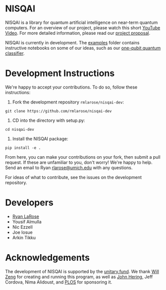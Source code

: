 # NISQAI

NISQAI is a library for quantum artificial intelligence on near-term quantum computers. For an overview of our project, please watch this short [YouTube Video](https://www.youtube.com/watch?v=_dOJ7Bhibec&t=1s). For more detailed information, please read our [project proposal](proposal/nisqai.pdf).

NISQAI is currently in development. The [examples](examples/) folder contains instructive notebooks on some of our ideas, such as our [one-qubit quantum classifier](examples/one-qubit-classifier/).

# Development Instructions

We're happy to accept your contributions. To do so, follow these instructions:

1. Fork the development repository `rmlarose/nisqai-dev`:

```git clone https://github.com/rmlarose/nisqai-dev```

1. CD into the directory with setup.py:

```cd nisqai-dev```

1. Install the NISQAI package:

```pip install -e .```

From here, you can make your contributions on your fork, then submit a pull request. If these are unfamiliar to you, don't worry! We're happy to help. Send an email to Ryan rlarose@umich.edu with any questions.

For ideas of what to contribute, see the issues on the development repository.

# Developers

* [Ryan LaRose](https://www.ryanlarose.com/)
* Yousif Almulla
* Nic Ezzell 
* Joe Iosue
* Arkin Tikku

# Acknowledgements

The development of NISQAI is supported by the [unitary.fund](http://unitary.fund/). We thank [Will Zeng](https://twitter.com/wjzeng) for creating and running this program, as well as [John Hering](https://twitter.com/johnhering), Jeff Cordova, Nima Alidoust, and [PLOS](https://www.plos.org/) for sponsoring it.
